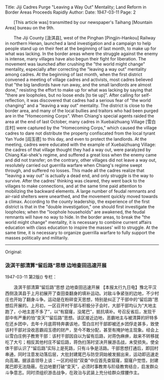 Title: Jiji Cadres Purge "Leaving a Way Out" Mentality; Land Reform in Border Areas Proceeds Rapidly
Author:
Date: 1947-03-11
Page: 2

　　[This article was] transmitted by our newspaper's Taihang [Mountain Area] bureau on the 9th.

　　The Jiji County [汲淇县], west of the Pinghan [Pingjin-Hankou] Railway in northern Henan, launched a land investigation and a campaign to help people stand up on their feet at the beginning of last month, to make up for what was lacking. In the border areas where the struggle against the enemy is intense, many villages have also begun their fight for liberation. The movement was launched after crushing the "the world might change" mentality, especially after correcting the "leaving a way out" mentality among cadres. At the beginning of last month, when the first district convened a meeting of village cadres and activists, most cadres believed that "the big landlords have run away, and the small landlords are almost done," resisting the effort to make up for what was lacking by saying that "there are loopholes, but no loose ends [to tie up]". After calling for self-reflection, it was discovered that cadres had a serious fear of "the world changing" and a "leaving a way out" mentality. The district is close to the border area, and many of the local bullies and traitors who had been purged are in the "Homecoming Corps". When Chiang's special agents raided the area at the end of last October, many cadres in Xuebaizhuang Village [雪白庄村] were captured by the "Homecoming Corps," which caused the village cadres to dare not distribute the property confiscated from the local tyrant Yan Yude [阎玉德] to this day, and even to protect the landlords. At the meeting, cadres were educated with the example of Xuebaizhuang Village: the cadres of that village thought they had a way out, were paralyzed by Chiang Kai-shek's regime, and suffered a great loss when the enemy came and did not transfer; on the contrary, other villages did not leave a way out, resolutely carried out guerrilla warfare when Chiang's regime swept through, and suffered no losses. This made all the cadres realize that "leaving a way out" is actually a dead end, and only struggle is the way to survive. After the cadres' thinking was cleared, they went back to the villages to make connections, and at the same time paid attention to mobilizing the backward elements. A large number of feudal remnants and air-raid shelters were unearthed, and the movement quickly moved towards a climax. According to the county leadership, the experience of the first district is that in the "double investigation," one should first investigate the loopholes; when the "loophole households" are awakened, the feudal remnants will have no way to hide. In the border areas, to break the "the world might change" mentality, it is necessary to combine current affairs education with class education to inspire the masses' will to struggle. At the same time, it is necessary to organize guerrilla warfare to fully support the masses politically and militarily.



<hr /> 

Original: 


### 汲淇干部清算“留后路”思想  边地查田迅速开展

1947-03-11
第2版()
专栏：

　　汲淇干部清算“留后路”思想
    边地查田迅速开展
    【本报太行九日电】豫北平汉西侧汲淇县于上月初展开了查田查翻身的填补运动。对敌斗争紧张的边地，不少村庄也开始了翻身斗争。运动是在粉碎变天思想，特别是纠正了干部中的“留后路”思想后开展的。上月初，一区召开村干部与积极分子会时，大部干部均认为“大地主跑了，小地主差不多了”，以“有窟窿，没尾巴”，抵抗填补。号召反省后，发现干部中有严重的怕“变天”“留后路”思想。该区接近边地，恶霸地主与被清算的奸特多在还乡团中，去年十月底蒋特奔袭该地，雪白庄村干部即被还乡团俘走甚多，致使该村干部对没收恶霸阎玉德的财产，至今不敢分配，甚至有掩护地主现象。经会上以雪白庄例子教育干部：该村干部因自以为留有后路，对蒋伪麻痹，敌来不转移就吃了大亏；相反其他村庄不留后路，蒋伪扫荡时坚决开展游击战，未受损失。使全体干部认识了“留后路”实际上是死路，只有斗争是活路。干部思想打通后，即回村串通，同时注意发动落后层，大批封建尾巴与防空洞始被发掘出来，运动即迅速走向高潮。据该县领导上谈：一区的经验“双查”中应首先查窟窿，窟窿户觉悟，封建尾巴即无法隐蔽。在边地要打破“变天”，必须时事教育与阶级教育结合，启发群众斗争意志。同时须组织游击战争，在政治与武装上充分给群众撑腰作主。
